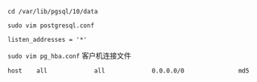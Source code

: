 
`cd /var/lib/pgsql/10/data`  



`sudo vim postgresql.conf`   
```
listen_addresses = '*'
```   



`sudo vim pg_hba.conf` 客户机连接文件    
```
host    all             all             0.0.0.0/0               md5
```    